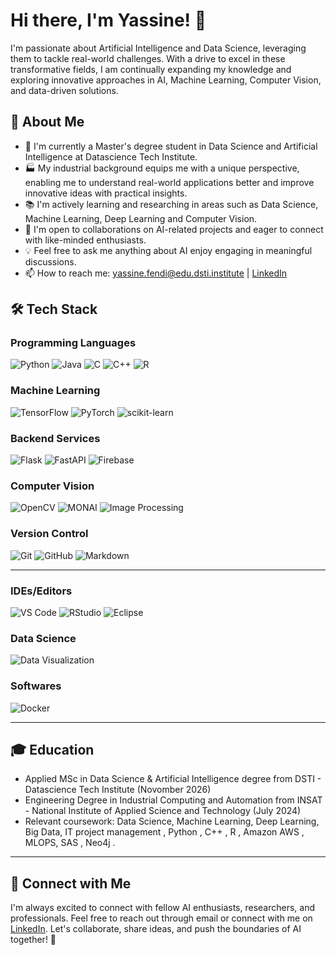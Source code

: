 # Hi there, I'm Yassine! 👋

I'm passionate about Artificial Intelligence and Data Science, leveraging them to tackle real-world challenges. With a drive to excel in these transformative fields, I am continually expanding my knowledge and exploring innovative approaches in AI, Machine Learning, Computer Vision, and data-driven solutions.

## 🚀 About Me
- 🌟 I'm currently a Master's degree student in Data Science and Artificial Intelligence at Datascience Tech Institute.
- 🏭 My industrial background equips me with a unique perspective, enabling me to understand real-world applications better and improve innovative ideas with practical insights.
- 📚 I'm actively learning and researching in areas such as Data Science, Machine Learning, Deep Learning and Computer Vision.
- 🤝 I'm open to collaborations on AI-related projects and eager to connect with like-minded enthusiasts.
- 💡 Feel free to ask me anything about AI enjoy engaging in meaningful discussions.
- 📫 How to reach me: yassine.fendi@edu.dsti.institute | [LinkedIn](https://www.linkedin.com/in/yassine-fendi-25141a241/)

## 🛠️ Tech Stack

### Programming Languages
![Python](https://img.shields.io/badge/-Python-3776AB?style=flat-square&logo=python&logoColor=white)
![Java](https://img.shields.io/badge/-Java-007396?style=flat-square&logo=java&logoColor=white)
![C](https://img.shields.io/badge/-C-A8B9CC?style=flat-square&logo=c&logoColor=black)
![C++](https://img.shields.io/badge/-C++-00599C?style=flat-square&logo=c%2B%2B&logoColor=white)
![R](https://img.shields.io/badge/-R-276DC3?style=flat-square&logo=r&logoColor=white)

### Machine Learning
![TensorFlow](https://img.shields.io/badge/-TensorFlow-FF6F00?style=flat-square&logo=tensorflow&logoColor=white)
![PyTorch](https://img.shields.io/badge/-PyTorch-EE4C2C?style=flat-square&logo=pytorch&logoColor=white)
![scikit-learn](https://img.shields.io/badge/-Scikit%20Learn-F7931E?style=flat-square&logo=scikit-learn&logoColor=white)

### Backend Services
![Flask](https://img.shields.io/badge/-Flask-000000?style=flat-square&logo=flask&logoColor=white)
![FastAPI](https://img.shields.io/badge/-FastAPI-009688?style=flat-square&logo=fastapi&logoColor=white)
![Firebase](https://img.shields.io/badge/-Firebase-FFCA28?style=flat-square&logo=firebase&logoColor=black)

### Computer Vision
![OpenCV](https://img.shields.io/badge/-OpenCV-5C3EE8?style=flat-square&logo=opencv&logoColor=white)
![MONAI](https://img.shields.io/badge/-MONAI-E94E77?style=flat-square&logoColor=white)
![Image Processing](https://img.shields.io/badge/-Image%20Processing-blue?style=flat-square)

### Version Control
![Git](https://img.shields.io/badge/-Git-F05032?style=flat-square&logo=git&logoColor=white)
![GitHub](https://img.shields.io/badge/-GitHub-181717?style=flat-square&logo=github&logoColor=white)
![Markdown](https://img.shields.io/badge/-Markdown-000000?style=flat-square&logo=markdown&logoColor=white)

---

### IDEs/Editors
![VS Code](https://img.shields.io/badge/-VS%20Code-007ACC?style=flat-square&logo=visual-studio-code&logoColor=white)
![RStudio](https://img.shields.io/badge/-RStudio-75AADB?style=flat-square&logo=rstudio&logoColor=white)
![Eclipse](https://img.shields.io/badge/-Eclipse-2C2255?style=flat-square&logo=eclipse&logoColor=white)

### Data Science
![Data Visualization](https://img.shields.io/badge/-Data%20Visualization-FF6F00?style=flat-square)

### Softwares
![Docker](https://img.shields.io/badge/-Docker-2496ED?style=flat-square&logo=docker&logoColor=white)



---

## 🎓 Education
- Applied MSc in Data Science & Artificial Intelligence degree from DSTI - Datascience Tech Institute (Novomber 2026) 
- Engineering Degree in Industrial Computing and Automation from INSAT - National Institute of Applied Science and Technology (July 2024)
- Relevant coursework: Data Science, Machine Learning, Deep Learning, Big Data, IT project management , Python , C++ , R , Amazon AWS , MLOPS, SAS , Neo4j .

---

## 🤝 Connect with Me
I'm always excited to connect with fellow AI enthusiasts, researchers, and professionals. Feel free to reach out through email or connect with me on [LinkedIn](#). Let's collaborate, share ideas, and push the boundaries of AI together! 🤖



